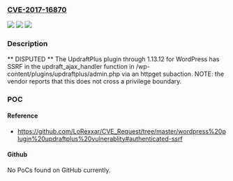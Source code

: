 ### [CVE-2017-16870](https://cve.mitre.org/cgi-bin/cvename.cgi?name=CVE-2017-16870)
![](https://img.shields.io/static/v1?label=Product&message=n%2Fa&color=blue)
![](https://img.shields.io/static/v1?label=Version&message=n%2Fa&color=blue)
![](https://img.shields.io/static/v1?label=Vulnerability&message=n%2Fa&color=brighgreen)

### Description

** DISPUTED ** The UpdraftPlus plugin through 1.13.12 for WordPress has SSRF in the updraft_ajax_handler function in /wp-content/plugins/updraftplus/admin.php via an httpget subaction. NOTE: the vendor reports that this does not cross a privilege boundary.

### POC

#### Reference
- https://github.com/LoRexxar/CVE_Request/tree/master/wordpress%20plugin%20updraftplus%20vulnerablity#authenticated-ssrf

#### Github
No PoCs found on GitHub currently.

